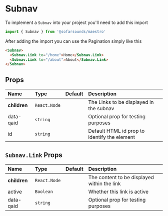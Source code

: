 # Subnav

To implement a `Subnav` into your project you'll need to add this import
```js
import { Subnav } from '@sofarsounds/maestro'
```

After adding the import you can use the Pagination simply like this
```html
<Subnav>
  <Subnav.Link to="/home">Home</Subnav.Link>
  <Subnav.Link to="/about">About</Subnav.Link>
</Subnav>
```

## Props

| Name          | Type         | Default         | Description                      |
| :------------ | :-----       | :-------------- | :------------------------------- |
| **children**  | `React.Node` |                 | The Links to be displayed in the subnav
| data-qaid     | `string`     |                 | Optional prop for testing purposes
| id            | `string`     |                 | Default HTML id prop to identify the element


## `Subnav.Link` Props

| Name          | Type         | Default         | Description                      |
| :------------ | :-----       | :-------------- | :------------------------------- |
| **children**  | `React.Node` |                 | The content to be displayed within the link
| active        | `Boolean`    |                 | Whether this link is active
| data-qaid     | `string`     |                 | Optional prop for testing purposes
